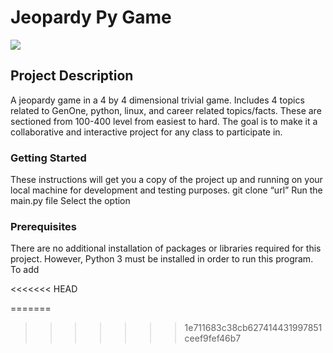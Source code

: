 # Jeopardy Py Game

![](images/jeopardy1.jpg)

## Project Description

A jeopardy game in a 4 by 4 dimensional trivial game. Includes 4 topics related to GenOne, python, linux, and career related topics/facts. These are sectioned from 100-400 level from easiest to hard. The goal is to make it a collaborative and interactive project for any class to participate in.

### Getting Started

These instructions will get you a copy of the project up and running on your local machine for development and testing purposes.
git clone “url”
Run the main.py file
Select the option

### Prerequisites

There are no additional installation of packages or libraries required for this project. However, Python 3 must be installed in order to run this program. To add


<<<<<<< HEAD

=======
>>>>>>> 1e711683c38cb627414431997851ceef9fef46b7





